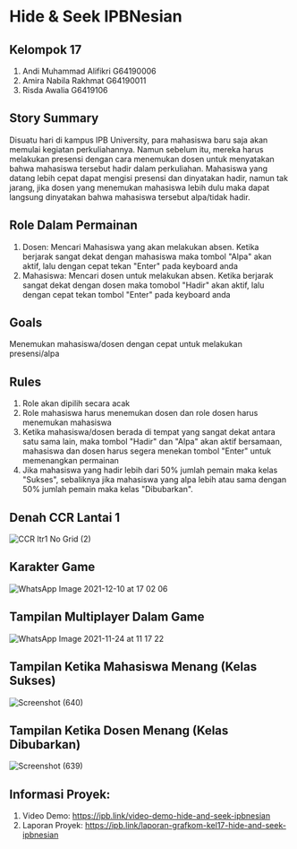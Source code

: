 # Hide & Seek IPBNesian
## Kelompok 17
1. Andi Muhammad Alifikri G64190006
2. Amira Nabila Rakhmat G64190011
3. Risda Awalia G6419106

## Story Summary
Disuatu hari di kampus IPB University, para mahasiswa baru saja akan memulai kegiatan perkuliahannya. Namun sebelum itu, mereka harus melakukan presensi dengan cara menemukan dosen untuk menyatakan bahwa mahasiswa tersebut hadir dalam perkuliahan. Mahasiswa yang datang lebih cepat dapat mengisi presensi dan dinyatakan hadir, namun tak jarang, jika dosen yang menemukan mahasiswa lebih dulu maka dapat langsung dinyatakan bahwa mahasiswa tersebut alpa/tidak hadir.


## Role Dalam Permainan
1. Dosen: Mencari Mahasiswa yang akan melakukan absen. Ketika berjarak sangat dekat dengan mahasiswa maka tombol "Alpa" akan aktif, lalu dengan cepat tekan "Enter" pada keyboard anda
2. Mahasiswa: Mencari dosen untuk melakukan absen. Ketika berjarak sangat dekat dengan dosen maka tomobol "Hadir" akan aktif, lalu dengan cepat tekan tombol "Enter" pada keyboard anda

## Goals
Menemukan mahasiswa/dosen dengan cepat untuk melakukan presensi/alpa

## Rules
1. Role akan dipilih secara acak
2. Role mahasiswa harus menemukan dosen dan role dosen harus menemukan mahasiswa
3. Ketika mahasiswa/dosen berada di tempat yang sangat dekat antara satu sama lain, maka tombol "Hadir" dan "Alpa" akan aktif bersamaan, mahasiswa dan dosen harus segera menekan tombol "Enter" untuk memenangkan permainan
4. Jika mahasiswa yang hadir lebih dari 50% jumlah pemain maka kelas "Sukses", sebaliknya jika mahasiswa yang alpa lebih atau sama dengan 50% jumlah pemain maka kelas "Dibubarkan".

## Denah CCR Lantai 1
![CCR ltr1 No Grid (2)](https://user-images.githubusercontent.com/79049671/142749985-09b027be-7285-4cae-aff0-5a8d5ac03719.png)

## Karakter Game
![WhatsApp Image 2021-12-10 at 17 02 06](https://user-images.githubusercontent.com/79049671/145558015-fc644038-ac16-4d5e-9ecb-8c2c16769bc6.jpeg)

## Tampilan Multiplayer Dalam Game
![WhatsApp Image 2021-11-24 at 11 17 22](https://user-images.githubusercontent.com/79049671/145558349-5975c996-f423-4eca-89c3-471eadd5fb61.jpeg)

## Tampilan Ketika Mahasiswa Menang (Kelas Sukses)
![Screenshot (640)](https://user-images.githubusercontent.com/79049671/145776812-8d634b8e-f257-49fc-8c64-9913e54f6bb4.png)

## Tampilan Ketika Dosen Menang (Kelas Dibubarkan)
![Screenshot (639)](https://user-images.githubusercontent.com/79049671/145777056-c3229b48-66e2-42fe-96c9-06da7b3f4667.png)

## Informasi Proyek:
1. Video Demo: https://ipb.link/video-demo-hide-and-seek-ipbnesian 
2. Laporan Proyek: https://ipb.link/laporan-grafkom-kel17-hide-and-seek-ipbnesian

